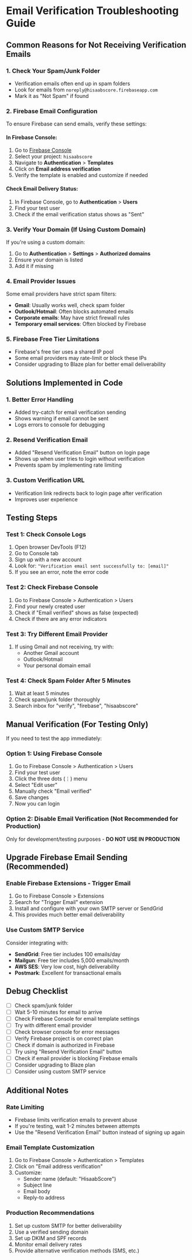 # Email Verification Troubleshooting Guide

## Common Reasons for Not Receiving Verification Emails

### 1. **Check Your Spam/Junk Folder**
   - Verification emails often end up in spam folders
   - Look for emails from `noreply@hisaabscore.firebaseapp.com`
   - Mark it as "Not Spam" if found

### 2. **Firebase Email Configuration**
   To ensure Firebase can send emails, verify these settings:

   #### In Firebase Console:
   1. Go to [Firebase Console](https://console.firebase.google.com/)
   2. Select your project: `hisaabscore`
   3. Navigate to **Authentication** > **Templates**
   4. Click on **Email address verification**
   5. Verify the template is enabled and customize if needed

   #### Check Email Delivery Status:
   1. In Firebase Console, go to **Authentication** > **Users**
   2. Find your test user
   3. Check if the email verification status shows as "Sent"

### 3. **Verify Your Domain (If Using Custom Domain)**
   If you're using a custom domain:
   1. Go to **Authentication** > **Settings** > **Authorized domains**
   2. Ensure your domain is listed
   3. Add it if missing

### 4. **Email Provider Issues**
   Some email providers have strict spam filters:
   - **Gmail**: Usually works well, check spam folder
   - **Outlook/Hotmail**: Often blocks automated emails
   - **Corporate emails**: May have strict firewall rules
   - **Temporary email services**: Often blocked by Firebase

### 5. **Firebase Free Tier Limitations**
   - Firebase's free tier uses a shared IP pool
   - Some email providers may rate-limit or block these IPs
   - Consider upgrading to Blaze plan for better email deliverability

## Solutions Implemented in Code

### 1. **Better Error Handling**
   - Added try-catch for email verification sending
   - Shows warning if email cannot be sent
   - Logs errors to console for debugging

### 2. **Resend Verification Email**
   - Added "Resend Verification Email" button on login page
   - Shows up when user tries to login without verification
   - Prevents spam by implementing rate limiting

### 3. **Custom Verification URL**
   - Verification link redirects back to login page after verification
   - Improves user experience

## Testing Steps

### Test 1: Check Console Logs
1. Open browser DevTools (F12)
2. Go to Console tab
3. Sign up with a new account
4. Look for: `"Verification email sent successfully to: [email]"`
5. If you see an error, note the error code

### Test 2: Check Firebase Console
1. Go to Firebase Console > Authentication > Users
2. Find your newly created user
3. Check if "Email verified" shows as false (expected)
4. Check if there are any error indicators

### Test 3: Try Different Email Provider
1. If using Gmail and not receiving, try with:
   - Another Gmail account
   - Outlook/Hotmail
   - Your personal domain email

### Test 4: Check Spam Folder After 5 Minutes
1. Wait at least 5 minutes
2. Check spam/junk folder thoroughly
3. Search inbox for "verify", "firebase", "hisaabscore"

## Manual Verification (For Testing Only)

If you need to test the app immediately:

### Option 1: Using Firebase Console
1. Go to Firebase Console > Authentication > Users
2. Find your test user
3. Click the three dots (⋮) menu
4. Select "Edit user"
5. Manually check "Email verified"
6. Save changes
7. Now you can login

### Option 2: Disable Email Verification (Not Recommended for Production)
Only for development/testing purposes - **DO NOT USE IN PRODUCTION**

## Upgrade Firebase Email Sending (Recommended)

### Enable Firebase Extensions - Trigger Email
1. Go to Firebase Console > Extensions
2. Search for "Trigger Email" extension
3. Install and configure with your own SMTP server or SendGrid
4. This provides much better email deliverability

### Use Custom SMTP Service
Consider integrating with:
- **SendGrid**: Free tier includes 100 emails/day
- **Mailgun**: Free tier includes 5,000 emails/month
- **AWS SES**: Very low cost, high deliverability
- **Postmark**: Excellent for transactional emails

## Debug Checklist

- [ ] Check spam/junk folder
- [ ] Wait 5-10 minutes for email to arrive
- [ ] Check Firebase Console for email template settings
- [ ] Try with different email provider
- [ ] Check browser console for error messages
- [ ] Verify Firebase project is on correct plan
- [ ] Check if domain is authorized in Firebase
- [ ] Try using "Resend Verification Email" button
- [ ] Check if email provider is blocking Firebase emails
- [ ] Consider upgrading to Blaze plan
- [ ] Consider using custom SMTP service

## Additional Notes

### Rate Limiting
- Firebase limits verification emails to prevent abuse
- If you're testing, wait 1-2 minutes between attempts
- Use the "Resend Verification Email" button instead of signing up again

### Email Template Customization
1. Go to Firebase Console > Authentication > Templates
2. Click on "Email address verification"
3. Customize:
   - Sender name (default: "HisaabScore")
   - Subject line
   - Email body
   - Reply-to address

### Production Recommendations
1. Set up custom SMTP for better deliverability
2. Use a verified sending domain
3. Set up DKIM and SPF records
4. Monitor email delivery rates
5. Provide alternative verification methods (SMS, etc.)
